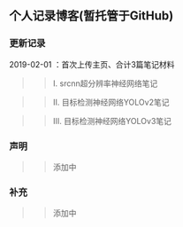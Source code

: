 
## 个人记录博客(暂托管于GitHub)

### 更新记录
2019-02-01 ：首次上传主页、合计3篇笔记材料
>> I. srcnn超分辨率神经网络笔记

>> II. 目标检测神经网络YOLOv2笔记

>> III. 目标检测神经网络YOLOv3笔记

### 声明

>> 添加中

### 补充

>> 添加中